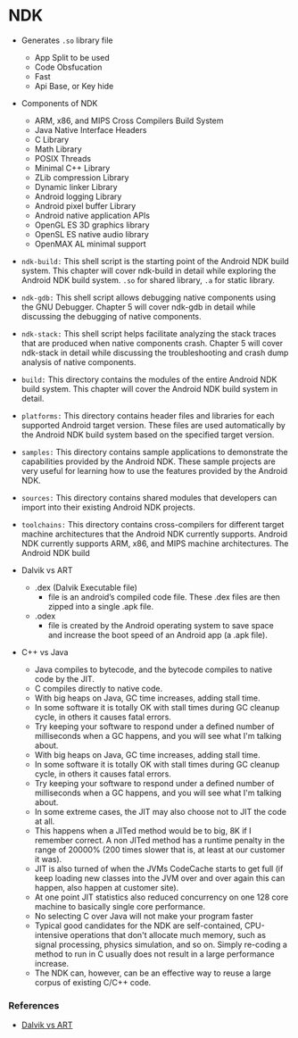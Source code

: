 # NDK

- Generates `.so` library file
    - App Split to be used 
    - Code Obsfucation
    - Fast
    - Api Base, or Key hide

- Components of NDK
    - ARM, x86, and MIPS Cross Compilers Build System
    - Java Native Interface Headers
    - C Library
    - Math Library
    - POSIX Threads
    - Minimal C++ Library
    - ZLib compression Library  
    - Dynamic linker Library
    - Android logging Library
    - Android pixel buffer Library
    - Android native application APIs
    - OpenGL ES 3D graphics library
    - OpenSL ES native audio library
    - OpenMAX AL minimal support

- `ndk-build:` This shell script is the starting point of the Android NDK build system. This chapter will cover ndk-build in detail while exploring the Android NDK build system. `.so` for shared library, `.a` for static library.

- `ndk-gdb:` This shell script allows debugging native components using the GNU Debugger. Chapter 5 will cover ndk-gdb in detail while discussing the debugging of native components.

- `ndk-stack:` This shell script helps facilitate analyzing the stack traces that are produced when native components crash. Chapter 5 will cover ndk-stack in detail while discussing the troubleshooting and crash dump analysis of native components.

- `build:` This directory contains the modules of the entire Android NDK build system. This chapter will cover the Android NDK build system in detail.

- `platforms:` This directory contains header files and libraries for each supported Android target version. These files are used automatically by the Android NDK build system based on the specified target version.

- `samples:` This directory contains sample applications to demonstrate the capabilities provided by the Android NDK. These sample projects are very useful for learning how to use the features provided by the Android NDK.

- `sources:` This directory contains shared modules that developers can import into their existing Android NDK projects.

- `toolchains:` This directory contains cross-compilers for different target machine architectures that the Android NDK currently supports. Android NDK currently supports ARM, x86, and MIPS machine architectures. The Android NDK build

- Dalvik vs ART
    - .dex (Dalvik Executable file) 
        - file is an android’s compiled code file. These .dex files are then zipped into a single .apk file.
    - .odex
        - file is created by the Android operating system to save space and increase the boot speed of an Android app (a .apk file).


- C++ vs Java
    - Java compiles to bytecode, and the bytecode compiles to native code by the JIT.
    - C compiles directly to native code.
    - With big heaps on Java, GC time increases, adding stall time. 
    - In some software it is totally OK with stall times during GC cleanup cycle, in others it causes fatal errors. 
    - Try keeping your software to respond under a defined number of milliseconds when a GC happens, and you will see what I'm talking about.
    - With big heaps on Java, GC time increases, adding stall time. 
    - In some software it is totally OK with stall times during GC cleanup cycle, in others it causes fatal errors. 
    - Try keeping your software to respond under a defined number of milliseconds when a GC happens, and you will see what I'm talking about.
    - In some extreme cases, the JIT may also choose not to JIT the code at all. 
    - This happens when a JITed method would be to big, 8K if I remember correct. A non JITed method has a runtime penalty in the range of 20000% (200 times slower that is, at least at our customer it was). 
    - JIT is also turned of when the JVMs CodeCache starts to get full (if keep loading new classes into the JVM over and over again this can happen, also happen at customer site). 
    - At one point JIT statistics also reduced concurrency on one 128 core machine to basically single core performance.
    - No selecting C over Java will not make your program faster
    - Typical good candidates for the NDK are self-contained, CPU-intensive operations that don't allocate much memory, such as signal processing, physics simulation, and so on. Simply re-coding a method to run in C usually does not result in a large performance increase.
    - The NDK can, however, can be an effective way to reuse a large corpus of existing C/C++ code.

### References
- [Dalvik vs ART](https://www.geeksforgeeks.org/difference-between-dalvik-and-art-in-android/)